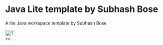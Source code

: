 # Java Lite template by Subhash Bose
A lite Java workspace template by Subhash Bose

<a href="https://idx.google.com/new?template=https://github.com/SubhashBose/idx-templates/tree/main/java-lite">
  <img height="32" alt="Try in IDX" src="https://cdn.idx.dev/btn/try_dark_32.svg">
</a>